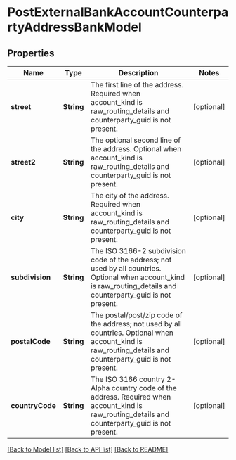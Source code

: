 # PostExternalBankAccountCounterpartyAddressBankModel

## Properties
Name | Type | Description | Notes
------------ | ------------- | ------------- | -------------
**street** | **String** | The first line of the address. Required when account_kind is raw_routing_details and counterparty_guid is not present. | [optional] 
**street2** | **String** | The optional second line of the address. Optional when account_kind is raw_routing_details and counterparty_guid is not present. | [optional] 
**city** | **String** | The city of the address. Required when account_kind is raw_routing_details and counterparty_guid is not present. | [optional] 
**subdivision** | **String** | The ISO 3166-2 subdivision code of the address; not used by all countries. Optional when account_kind is raw_routing_details and counterparty_guid is not present. | [optional] 
**postalCode** | **String** | The postal/post/zip code of the address; not used by all countries. Optional when account_kind is raw_routing_details and counterparty_guid is not present. | [optional] 
**countryCode** | **String** | The ISO 3166 country 2-Alpha country code of the address. Required when account_kind is raw_routing_details and counterparty_guid is not present. | [optional] 

[[Back to Model list]](../README.md#documentation-for-models) [[Back to API list]](../README.md#documentation-for-api-endpoints) [[Back to README]](../README.md)


